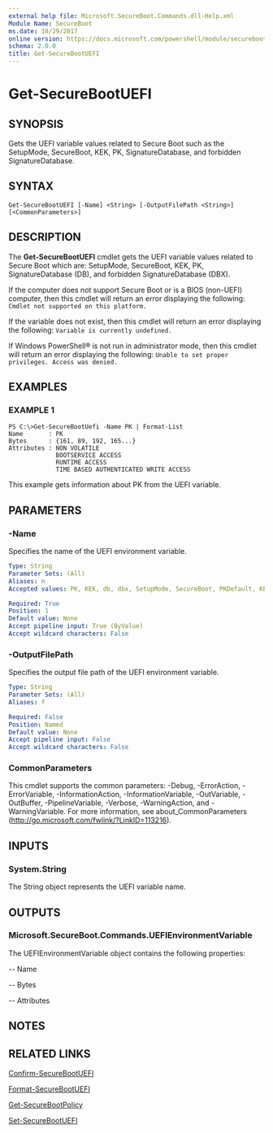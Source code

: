 ```yaml
---
external help file: Microsoft.SecureBoot.Commands.dll-Help.xml
Module Name: SecureBoot
ms.date: 10/29/2017
online version: https://docs.microsoft.com/powershell/module/secureboot/get-securebootuefi?view=windowsserver2012r2-ps&wt.mc_id=ps-gethelp
schema: 2.0.0
title: Get-SecureBootUEFI
---
```


# Get-SecureBootUEFI

## SYNOPSIS
Gets the UEFI variable values related to Secure Boot such as the SetupMode, SecureBoot, KEK, PK, SignatureDatabase, and forbidden SignatureDatabase.

## SYNTAX

```
Get-SecureBootUEFI [-Name] <String> [-OutputFilePath <String>] [<CommonParameters>]
```

## DESCRIPTION
The **Get-SecureBootUEFI** cmdlet gets the UEFI variable values related to Secure Boot which are: SetupMode, SecureBoot, KEK, PK, SignatureDatabase (DB), and forbidden SignatureDatabase (DBX).

If the computer does not support Secure Boot or is a BIOS (non-UEFI) computer, then this cmdlet will return an error displaying the following: `Cmdlet not supported on this platform.`

If the variable does not exist, then this cmdlet will return an error displaying the following: `Variable is currently undefined.`

If Windows PowerShell® is not run in administrator mode, then this cmdlet will return an error displaying the following: `Unable to set proper privileges.
Access was denied.`

## EXAMPLES

### EXAMPLE 1
```
PS C:\>Get-SecureBootUefi -Name PK | Format-List
Name       : PK 
Bytes      : {161, 89, 192, 165...} 
Attributes : NON VOLATILE 
             BOOTSERVICE ACCESS 
             RUNTIME ACCESS 
             TIME BASED AUTHENTICATED WRITE ACCESS
```

This example gets  information about PK from the UEFI variable.

## PARAMETERS

### -Name
Specifies the name of the UEFI environment variable.

```yaml
Type: String
Parameter Sets: (All)
Aliases: n
Accepted values: PK, KEK, db, dbx, SetupMode, SecureBoot, PKDefault, KEKDefault, dbDefault, dbxDefault, dbt, dbtDefault

Required: True
Position: 1
Default value: None
Accept pipeline input: True (ByValue)
Accept wildcard characters: False
```

### -OutputFilePath
Specifies the output file path of the UEFI environment variable.

```yaml
Type: String
Parameter Sets: (All)
Aliases: f

Required: False
Position: Named
Default value: None
Accept pipeline input: False
Accept wildcard characters: False
```

### CommonParameters
This cmdlet supports the common parameters: -Debug, -ErrorAction, -ErrorVariable, -InformationAction, -InformationVariable, -OutVariable, -OutBuffer, -PipelineVariable, -Verbose, -WarningAction, and -WarningVariable. For more information, see about_CommonParameters (http://go.microsoft.com/fwlink/?LinkID=113216).

## INPUTS

### System.String
The String object represents the UEFI variable name.

## OUTPUTS

### Microsoft.SecureBoot.Commands.UEFIEnvironmentVariable
The UEFIEnvironmentVariable object contains the following properties: 

 -- Name 

 -- Bytes 

 -- Attributes

## NOTES

## RELATED LINKS

[Confirm-SecureBootUEFI](./Confirm-SecureBootUEFI.md)

[Format-SecureBootUEFI](./Format-SecureBootUEFI.md)

[Get-SecureBootPolicy](./Get-SecureBootPolicy.md)

[Set-SecureBootUEFI](./Set-SecureBootUEFI.md)

